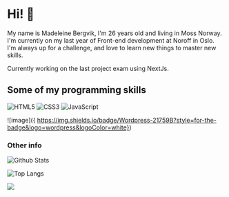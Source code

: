 # Hi! 👋

My name is Madeleine Bergvik, I'm 26 years old and living in Moss Norway. I'm currently on my last year of Front-end development at Noroff in Oslo. 
I'm always up for a challenge, and love to learn new things to master new skills.

Currently working on the last project exam using NextJs. 

## Some of my programming skills

![HTML5](https://img.shields.io/badge/-HTML5-E34F26?style=flat-square&logo=html5&logoColor=white)
![CSS3](https://img.shields.io/badge/-CSS3-1572B6?style=flat-square&logo=css3)
![JavaScript](https://img.shields.io/badge/-JavaScript-black?style=flat-square&logo=javascript)

![image]({	https://img.shields.io/badge/Wordpress-21759B?style=for-the-badge&logo=wordpress&logoColor=white})





### Other info

![Github Stats](https://github-readme-stats.vercel.app/api?username=madeleinecmarie&count_private=true&show_icons=true&include_all_commits=true&theme=radical)

![Top Langs](https://github-readme-stats.vercel.app/api/top-langs/?username=madeleinecmarie&theme=tokyonight)

![](https://visitor-badge.laobi.icu/badge?page_id=madeleinecmarie.madeleinecmarie)
